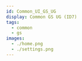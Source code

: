 ```yaml
---
id: Common_UI_GS_UG
display: Common GS UG (ID7)
tags:
  - common
  - gs
images:
  - ./home.png
  - ./settings.png
---
```

